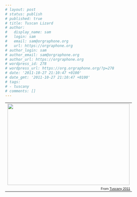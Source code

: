 ```yaml
---
# layout: post
# status: publish
# published: true
# title: Tuscan Lizard
# author:
#   display_name: sam
#   login: sam
#   email: sam@orgraphone.org
#   url: https://orgraphone.org
# author_login: sam
# author_email: sam@orgraphone.org
# author_url: https://orgraphone.org
# wordpress_id: 278
# wordpress_url: https://org.orgraphone.org/?p=278
# date: '2011-10-27 21:10:47 +0100'
# date_gmt: '2011-10-27 21:10:47 +0100'
# tags:
# - tuscany
# comments: []
---
```

<table style="width:auto;">
<tr>
<td><a href="https://picasaweb.google.com/lh/photo/QFO7-iNiJxjN50fn8JY2a8mf-BLulOZ5a32hjxIo1Vk?feat=embedwebsite"><img src="https://lh4.googleusercontent.com/-dPm6rE46YJs/TqnC9emBySI/AAAAAAAABDg/S5FRMimn6Ac/s400/DSC_2754.NEF.jpg" height="268" width="400" /></a></td>
</tr>
<tr>
<td style="font-family:arial,sans-serif; font-size:11px; text-align:right">From <a href="https://picasaweb.google.com/sam.pikesley/Tuscany2011?authuser=0&authkey=Gv1sRgCNOH8KiEhLOXywE&feat=embedwebsite">Tuscany 2011</a></td>
</tr>
</table>
